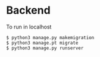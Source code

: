 # Backend

To run in localhost
```
$ python3 manage.py makemigration
$ python3 manage.pt migrate
$ python3 manage.py runserver
```